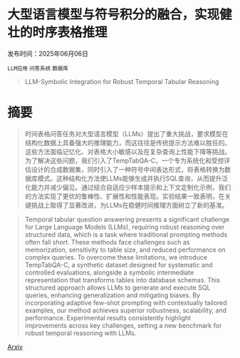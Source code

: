# 大型语言模型与符号积分的融合，实现健壮的时序表格推理

发布时间：2025年06月06日

`LLM应用` `问答系统` `数据库`

> LLM-Symbolic Integration for Robust Temporal Tabular Reasoning

# 摘要

> 时间表格问答任务对大型语言模型（LLMs）提出了重大挑战，要求模型在结构化数据上具备强大的推理能力，而这往往是传统提示方法难以胜任的。这些方法面临记忆化、对表格大小敏感以及在复杂查询上性能下降等挑战。为了解决这些问题，我们引入了TempTabQA-C，一个专为系统化和受控评估设计的合成数据集，同时引入了一种符号中间表达形式，将表格转换为数据库模式。这种结构化方法使LLMs能够生成并执行SQL查询，从而提升泛化能力并减少偏见。通过结合自适应少样本提示和上下文定制化示例，我们的方法实现了更优的鲁棒性、扩展性和性能表现。实验结果一致表明，在关键挑战上取得了显著改进，为LLMs在稳健时间推理方面树立了新的基准。

> Temporal tabular question answering presents a significant challenge for Large Language Models (LLMs), requiring robust reasoning over structured data, which is a task where traditional prompting methods often fall short. These methods face challenges such as memorization, sensitivity to table size, and reduced performance on complex queries. To overcome these limitations, we introduce TempTabQA-C, a synthetic dataset designed for systematic and controlled evaluations, alongside a symbolic intermediate representation that transforms tables into database schemas. This structured approach allows LLMs to generate and execute SQL queries, enhancing generalization and mitigating biases. By incorporating adaptive few-shot prompting with contextually tailored examples, our method achieves superior robustness, scalability, and performance. Experimental results consistently highlight improvements across key challenges, setting a new benchmark for robust temporal reasoning with LLMs.

[Arxiv](https://arxiv.org/abs/2506.05746)
